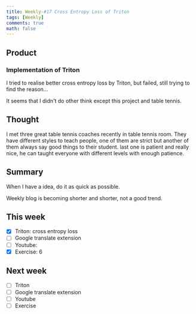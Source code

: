 ```yaml
---
title: Weekly-#17 Cross Entropy Loss of Triton
tags: [Weekly]
comments: true
math: false
---
```


## Product
### Implementation of Triton
I tried to realise better cross entropy loss by Triton, but failed, still trying to find the reason...

It seems that I didn't do other think except this project and table tennis.

## Thought 
I met three great table tennis coaches recently in table tennis room. They have different styles to teach people, one of them are strict but another of them always say good things to their student. last one is patient and really nice, he can taught everyone with different levels with enough patience. 

## Summary
When I have a idea, do it as quick as possible.

Weekly blog is becoming shorter and shorter, not a good trend.

## This week
- [x] Triton: cross entropy loss
- [ ] Google translate extension
- [ ] Youtube: 
- [x] Exercise: 6

## Next week
- [ ] Triton
- [ ] Google translate extension
- [ ] Youtube
- [ ] Exercise